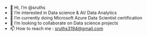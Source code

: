 - 👋 Hi, I’m @sruths
- 👀 I’m interested in Data science & AI/ Data Analytics
- 🌱 I’m currently doing Microsoft Azure Data Scientist certification
- 💞️ I’m looking to collaborate on Data science projects
- 📫 How to reach me : sruths3194@gmail.com

<!---
sruths/sruths is a ✨ special ✨ repository because its `README.md` (this file) appears on your GitHub profile.
You can click the Preview link to take a look at your changes.
--->
